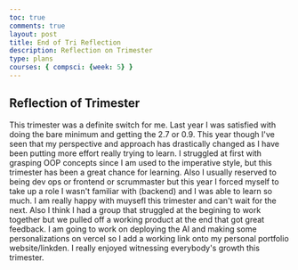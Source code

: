 ```yaml
---
toc: true
comments: true
layout: post
title: End of Tri Reflection
description: Reflection on Trimester
type: plans
courses: { compsci: {week: 5} }
---
```


## Reflection of Trimester 
This trimester was a definite switch for me. Last year I was satisfied with doing the bare minimum and getting the 2.7 or 0.9. This year though I've seen that my perspective and approach has drastically changed as I have been putting more effort really trying to learn. I struggled at first with grasping OOP concepts since I am used to the imperative style, but this trimester has been a great chance for learning. Also I usually reserved to being dev ops or frontend or scrummaster but this year I forced myself to take up a role I wasn't familiar with (backend) and I was able to learn so much. I am really happy with muysefl this trimester and can't wait for the next. Also I think I had a group that struggled at the begining to work together but we pulled off a working product at the end that got great feedback. I am going to work on deploying the AI and making some personalizations on vercel so I add a working link onto my personal portfolio website/linkden. I really enjoyed witnessing everybody's growth this trimester. 